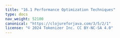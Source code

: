 ```yaml
---
title: "16.1 Performance Optimization Techniques"
type: docs
nav_weight: 52100
canonical: "https://clojureforjava.com/3/5/2/1"
license: "© 2024 Tokenizer Inc. CC BY-NC-SA 4.0"
---
```

